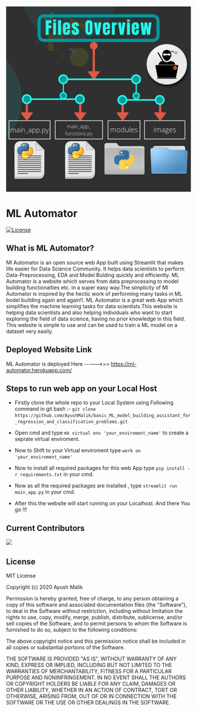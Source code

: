 ![Files Overview](images/files_overview.png)



# ML Automator
[![License](https://img.shields.io/pypi/l/ansicolortags.svg)](https://img.shields.io/pypi/l/ansicolortags.svg)



## What is ML Automator?
Ml Automator is an open source web App built using Streamlit that makes life easier for Data Science Community. It helps data scientists to perform Data-Preprocessing, EDA and Model Bulding quickly and efficiently. ML Automator is a website which serves from data preprocessing to model building functionalties etc. in a super easy way.The simplicity of Ml Automator is inspired by the hectic work of performing many tasks in ML bodel building again and again!!.
ML Automator is a great web App which simplifies the machine learning tasks for data scientists.This website is helping data scientists and also helping individuals who want to start exploring the field of data science, having no prior knowledge in this field. This website is simple to use and can be used to train a ML model on a dataset very easily.



## Deployed Website Link
ML Automator is deployed Here  ----->>>  https://ml-automator.herokuapp.com/


## Steps to run web app on your Local Host
- Firstly clone the whole repo to your Local System using Following command in git bash :- 
  ``git clone https://github.com/AyushMalik/basic_ML_model_building_assistant_for_regression_and_classification_problems.git``

- Open cmd and type ``mk virtual env 'your_enviroment_name'`` to create a seprate virtual enviroment. 

- Now to Shift to your Virtual enviroment type  ``work on 'your_enviroment_name'``  

- Now to install all required packages for this web App type ``pip install -r requirements.txt`` in your cmd.

- Now as all the required packages are installed , type ``streamlit run main_app.py`` in your cmd.

- After this the website will start running on your Localhost. And there You go !!!



## Current Contributors
<a href="https://github.com/Ayush-Malik/basic_ML_model_building_assistant_for_regression_and_classification_problems/graphs/contributors">
  <img src="https://contributors-img.web.app/image?repo=Ayush-Malik/basic_ML_model_building_assistant_for_regression_and_classification_problems" />
</a>


## License

MIT License

Copyright (c) 2020 Ayush Malik

Permission is hereby granted, free of charge, to any person obtaining a copy of this software and associated documentation files (the "Software"), to deal in the Software without restriction, including without limitation the rights to use, copy, modify, merge, publish, distribute, sublicense, and/or sell copies of the Software, and to permit persons to whom the Software is furnished to do so, subject to the following conditions:

The above copyright notice and this permission notice shall be included in all copies or substantial portions of the Software.

THE SOFTWARE IS PROVIDED "AS IS", WITHOUT WARRANTY OF ANY KIND, EXPRESS OR IMPLIED, INCLUDING BUT NOT LIMITED TO THE WARRANTIES OF MERCHANTABILITY, FITNESS FOR A PARTICULAR PURPOSE AND NONINFRINGEMENT. IN NO EVENT SHALL THE AUTHORS OR COPYRIGHT HOLDERS BE LIABLE FOR ANY CLAIM, DAMAGES OR OTHER LIABILITY, WHETHER IN AN ACTION OF CONTRACT, TORT OR OTHERWISE, ARISING FROM, OUT OF OR IN CONNECTION WITH THE SOFTWARE OR THE USE OR OTHER DEALINGS IN THE SOFTWARE.
